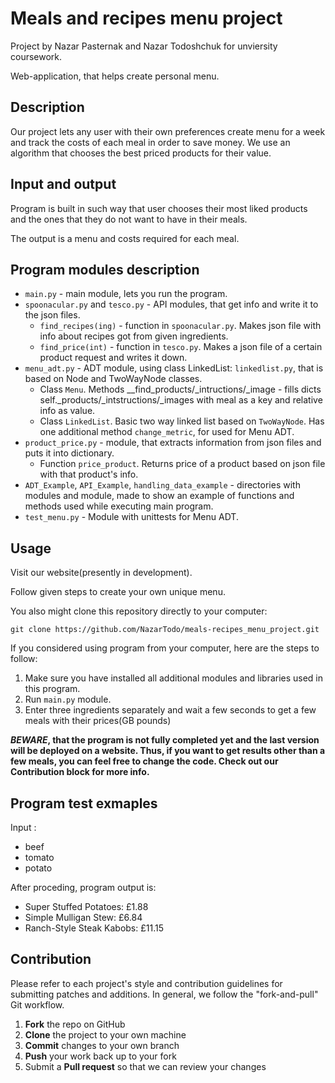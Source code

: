 # Meals and recipes menu project

Project by Nazar Pasternak and Nazar Todoshchuk for unviersity coursework.

Web-application, that helps create personal menu.

## Description

Our project lets any user with their own preferences create menu for a week and track the costs of each meal in order to save money.
We use an algorithm that chooses the best priced products for their value.


## Input and output

Program is built in such way that user chooses their most liked products and the ones that they do not want to have in their meals. 

The output is a menu and costs required for each meal.

## Program modules description

* `main.py` - main module, lets you run the program.
* `spoonacular.py` and `tesco.py` - API modules, that get info and write it to the json files.
  * `find_recipes(ing)` - function in `spoonacular.py`. Makes json file with info about recipes got from given ingredients.
  * `find_price(int)` - function in `tesco.py`. Makes a json file of a certain product request and writes it down.
* `menu_adt.py` - ADT module, using class LinkedList: `linkedlist.py`, that is based on Node and TwoWayNode classes.
  * Class `Menu`. Methods __find_products/_intructions/_image - fills dicts self._products/_intstructions/_images with meal as a key and relative info as value.
  * Class `LinkedList`. Basic two way linked list based on `TwoWayNode`. Has one additional method `change_metric`, for used for Menu ADT.
* `product_price.py` - module, that extracts information from json files and puts it into dictionary.
  * Function `price_product`. Returns price of a product based on json file with that product's info.
* `ADT_Example`, `API_Example`, `handling_data_example` - directories with modules and module, made to show an example of functions and methods used while executing main program.
* `test_menu.py` - Module with unittests for Menu ADT.


## Usage

Visit our website(presently in development). 

Follow given steps to create your own unique menu.

You also might clone this repository directly to your computer:
```
git clone https://github.com/NazarTodo/meals-recipes_menu_project.git
```
If you considered using program from your computer, here are the steps to follow:
1. Make sure you have installed all additional modules and libraries used in this program.
1. Run `main.py` module.
1. Enter three ingredients separately and wait a few seconds to get a few meals with their prices(GB pounds)

**_BEWARE_, that the program is not fully completed yet and the last version will be deployed on a website. Thus, if you want to get results other than a few meals, you can feel free to change the code. Check out our Contribution block for more info.**

## Program test exmaples

Input : 
* beef
* tomato
* potato

After proceding, program output is:
* Super Stuffed Potatoes: £1.88
* Simple Mulligan Stew: £6.84
* Ranch-Style Steak Kabobs: £11.15

## Contribution

Please refer to each project's style and contribution guidelines for submitting patches and additions. In general, we follow the "fork-and-pull" Git workflow.

 1. **Fork** the repo on GitHub
 2. **Clone** the project to your own machine
 3. **Commit** changes to your own branch
 4. **Push** your work back up to your fork
 5. Submit a **Pull request** so that we can review your changes
 


